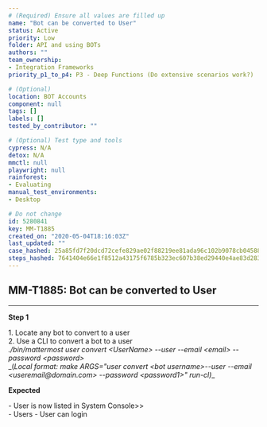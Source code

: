 ```yaml
---
# (Required) Ensure all values are filled up
name: "Bot can be converted to User"
status: Active
priority: Low
folder: API and using BOTs
authors: ""
team_ownership:
- Integration Frameworks
priority_p1_to_p4: P3 - Deep Functions (Do extensive scenarios work?)

# (Optional)
location: BOT Accounts
component: null
tags: []
labels: []
tested_by_contributor: ""

# (Optional) Test type and tools
cypress: N/A
detox: N/A
mmctl: null
playwright: null
rainforest:
- Evaluating
manual_test_environments:
- Desktop

# Do not change
id: 5280841
key: MM-T1885
created_on: "2020-05-04T18:16:03Z"
last_updated: ""
case_hashed: 25a85fd7f20dcd72cefe829ae02f88219ee81ada96c102b9078cb04588079a3a6e665a5e49c5c77069e7490bdc251395
steps_hashed: 7641404e66e1f8512a43175f6785b323ec607b38ed29440e4ae83d283a2aa3cb8a878f96310b1239374399f5779cb5d3
---
```


<!-- (Auto-generated) Based on frontmatter's "key" and "name" -->

## MM-T1885: Bot can be converted to User

---

**Step 1**

1\. Locate any bot to convert to a user\
2\. Use a CLI to convert a bot to a user\
_./bin/mattermost user convert \<UserName> --user --email \<email> --password \<password>_\
\_(_Local format: _make ARGS="user convert \<bot username>--user --email \<useremail\@domain.com> --password \<password1>" run-cl_)_\_

**Expected**

\- User is now listed in System Console>>\
\- Users - User can login
